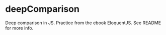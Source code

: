# deepComparison
Deep comparison in JS. Practice from the ebook EloquentJS. See README for more info.
